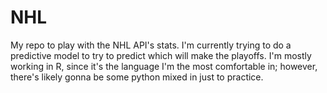 # NHL

My repo to play with the NHL API's stats.
I'm currently trying to do a predictive model to try to predict which will make the playoffs.
I'm mostly working in R, since it's the language I'm the most comfortable in; however, there's likely gonna be some python mixed in just to practice.
